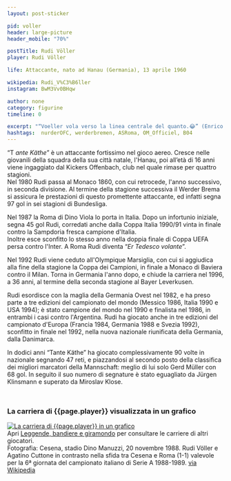 ```yaml
---
layout: post-sticker

pid: voller
header: large-picture
header_mobile: "70%"

postTitle: Rudi Völler
player: Rudi Völler

life: Attaccante, nato ad Hanau (Germania), 13 aprile 1960

wikipedia: Rudi_V%C3%B6ller
instagram: BwM3Vv0BHqw

author: none
category: figurine
timeline: 0

excerpt: "“Voeller vola verso la linea centrale del quanto.😂” (Enrico Ameri)"
hashtags:  nurderOFC, werderbremen, ASRoma, OM_Officiel, B04
---
```

“T _ante Käthe_” è un attaccante fortissimo nel gioco aereo. Cresce nelle giovanili della squadra della sua città natale, l'Hanau, poi all’età di 16 anni viene ingaggiato dal Kickers Offenbach, club nel quale rimase per quattro stagioni.  
Nel 1980 Rudi passa al Monaco 1860, con cui retrocede, l'anno successivo, in seconda divisione. Al termine della stagione successiva il Werder Brema si assicura le prestazioni di questo promettente attaccante, ed infatti segna 97 gol in sei stagioni di Bundesliga.

Nel 1987 la Roma di Dino Viola lo porta in Italia. Dopo un infortunio iniziale, segna 45 gol Rudi, corredati anche dalla Coppa Italia 1990/91 vinta in finale contro la Sampdoria fresca campione d'Italia.  
Inoltre esce sconfitto lo stesso anno nella doppia finale di Coppa UEFA persa contro l'Inter. A Roma Rudi diventa “_Er Tedesco volante_”.

Nel 1992 Rudi viene ceduto all'Olympique Marsiglia, con cui si aggiudica alla fine della stagione la Coppa dei Campioni, in finale a Monaco di Baviera contro il Milan. Torna in Germania l'anno dopo, e chiude la carriera nel 1996, a 36 anni, al termine della seconda stagione al Bayer Leverkusen.

Rudi esordisce con la maglia della Germania Ovest nel 1982, e ha preso parte a tre edizioni del campionato del mondo (Messico 1986, Italia 1990 e USA 1994); è stato campione del mondo nel 1990 e finalista nel 1986, in entrambi i casi contro l'Argentina. Rudi ha giocato anche in tre edizioni del campionato d'Europa (Francia 1984, Germania 1988 e Svezia 1992), sconfitto in finale nel 1992, nella nuova nazionale riunificata della Germania, dalla Danimarca.

In dodici anni “Tante Käthe” ha giocato complessivamente 90 volte in nazionale segnando 47 reti, e piazzandosi al secondo posto della classifica dei migliori marcatori della Mannschaft: meglio di lui solo Gerd Müller con 68 gol. In seguito il suo numero di segnature è stato eguagliato da Jürgen Klinsmann e superato da Miroslav Klose.

<div style="margin-top: 50px;">
<h3>La carriera di {{page.player}} visualizzata in un grafico</h3>
<a href="/leggende-bandiere-e-giramondo" title="La carriera di {{page.player}} visualizzata in un grafico"><img class="responsive-img w100 border" src="{{site.baseurl}}/assets/pics/careers/{{page.pid}}.png" alt="La carriera di {{page.player}} in un grafico"/></a>
</div>
Apri <a href="/leggende-bandiere-e-giramondo" title="La carriera di {{page.player}} visualizzata in un grafico">Leggende, bandiere e giramondo</a> per consultare le carriere di altri giocatori.


<div class="post-disclaimer">Fotografia: Cesena, stadio Dino Manuzzi, 20 novembre 1988. Rudi Völler e Agatino Cuttone in contrasto nella sfida tra Cesena e Roma (1-1) valevole per la 6ª giornata del campionato italiano di Serie A 1988-1989. <a href="https://it.wikipedia.org/wiki/File:Serie_A_1988-89_-_Cesena_vs_Roma_-_Agatino_Cuttone_e_Rudi_V%C3%B6ller.jpg">via Wikipedia</a>
</div>
